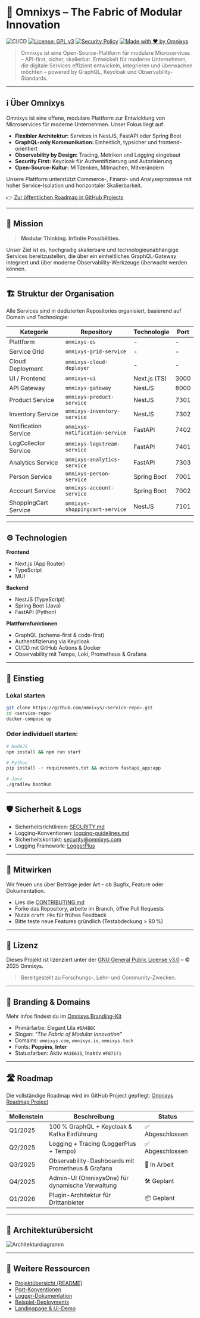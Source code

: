 # 🧩 Omnixys – The Fabric of Modular Innovation

![CI/CD](https://github.com/omnixys/omnixys-ui/actions/workflows/ci-cd.yml/badge.svg)
[![License: GPL v3](https://img.shields.io/badge/License-GPLv3-blue.svg)](./LICENSE.md)
[![Security Policy](https://img.shields.io/badge/security-policy-blue)](./SECURITY.md)
[![Made with ❤ by Omnixys](https://img.shields.io/badge/made%20with-%E2%9D%A4-ff69b4)](https://omnixys.com)

> Omnixys ist eine Open-Source-Plattform für modulare Microservices – API-first, sicher, skalierbar. Entwickelt für moderne Unternehmen, die digitale Services effizient entwickeln, integrieren und überwachen möchten – powered by GraphQL, Keycloak und Observability-Standards.

---

## ℹ️ Über Omnixys

Omnixys ist eine offene, modulare Plattform zur Entwicklung von Microservices für moderne Unternehmen. Unser Fokus liegt auf:

* **Flexibler Architektur:** Services in NestJS, FastAPI oder Spring Boot
* **GraphQL-only Kommunikation:** Einheitlich, typsicher und frontend-orientiert
* **Observability by Design:** Tracing, Metriken und Logging eingebaut
* **Security First:** Keycloak für Authentifizierung und Autorisierung
* **Open-Source-Kultur:** MITdenken, Mitmachen, Mitverändern

Unsere Plattform unterstützt Commerce-, Finanz- und Analyseprozesse mit hoher Service-Isolation und horizontaler Skalierbarkeit.

👉 [Zur öffentlichen Roadmap in GitHub Projects](https://github.com/orgs/omnixys/projects)

---

## 🧬 Mission

> **Modular Thinking. Infinite Possibilities.**

Unser Ziel ist es, hochgradig skalierbare und technologieunabhängige Services bereitzustellen, die über ein einheitliches GraphQL-Gateway integriert und über moderne Observability-Werkzeuge überwacht werden können.

---

## 🏗️ Struktur der Organisation

Alle Services sind in dedizierten Repositories organisiert, basierend auf Domain und Technologie:

| Kategorie            | Repository                     | Technologie  | Port |
| -------------------- | ------------------------------ | ------------ | ---- |
| Plattform            | `omnixys-os`                   | -            | -    |
| Service Grid         | `omnixys-grid-service`         | -            | -    |
| Cloud Deployment     | `omnixys-cloud-deployer`       | -            | -    |
| UI / Frontend        | `omnixys-ui`                   | Next.js (TS) | 3000 |
| API Gateway          | `omnixys-gateway`              | NestJS       | 8000 |
| Product Service      | `omnixys-product-service`      | NestJS       | 7301 |
| Inventory Service    | `omnixys-inventory-service`    | NestJS       | 7302 |
| Notification Service | `omnixys-notification-service` | FastAPI      | 7402 |
| LogCollector Service | `omnixys-logstream-service`    | FastAPI      | 7401 |
| Analytics Service    | `omnixys-analytics-service`    | FastAPI      | 7303 |
| Person Service       | `omnixys-person-service`       | Spring Boot  | 7001 |
| Account Service      | `omnixys-account-service`      | Spring Boot  | 7002 |
| ShoppingCart Service | `omnixys-shoppingcart-service` | NestJS       | 7101 |

---

## ⚙️ Technologien

**Frontend**

* Next.js (App Router)
* TypeScript
* MUI

**Backend**

* NestJS (TypeScript)
* Spring Boot (Java)
* FastAPI (Python)

**Plattformfunktionen**

* GraphQL (schema-first & code-first)
* Authentifizierung via Keycloak
* CI/CD mit GitHub Actions & Docker
* Observability mit Tempo, Loki, Prometheus & Grafana

---

## 🚀 Einstieg

### Lokal starten

```bash
git clone https://github.com/omnixys/<service-repo>.git
cd <service-repo>
docker-compose up
```

### Oder individuell starten:

```bash
# NodeJS
npm install && npm run start

# Python
pip install -r requirements.txt && uvicorn fastapi_app:app

# Java
./gradlew bootRun
```

---

## 🛡️ Sicherheit & Logs

* Sicherheitsrichtlinien: [SECURITY.md](./SECURITY.md)
* Logging-Konventionen: [logging-guidelines.md](./logging-guidelines.md)
* Sicherheitskontakt: [security@omnixys.com](mailto:security@omnixys.com)
* Logging Framework: [LoggerPlus](https://github.com/omnixys/omnixys-logger)

---

## 🤝 Mitwirken

Wir freuen uns über Beiträge jeder Art – ob Bugfix, Feature oder Dokumentation.

* Lies die [CONTRIBUTING.md](./CONTRIBUTING.md)
* Forke das Repository, arbeite im Branch, öffne Pull Requests
* Nutze `draft PRs` für frühes Feedback
* Bitte teste neue Features gründlich (Testabdeckung > 80 %)

---

## 📜 Lizenz

Dieses Projekt ist lizenziert unter der [GNU General Public License v3.0](./LICENSE.md) – © 2025 Omnixys.

> Bereitgestellt zu Forschungs-, Lehr- und Community-Zwecken.

---

## 🎨 Branding & Domains

Mehr Infos findest du im [Omnixys Branding-Kit](./OMNIXYS-BRANDING.md)

* Primärfarbe: Elegant Lila `#6A4BBC`
* Slogan: *"The Fabric of Modular Innovation"*
* Domains: `omnixys.com`, `omnixys.io`, `omnixys.tech`
* Fonts: **Poppins**, **Inter**
* Statusfarben: Aktiv `#A3E635`, Inaktiv `#F87171`

---

## 🛣️ Roadmap

Die vollständige Roadmap wird im GitHub Project gepflegt: [Omnixys Roadmap Project](https://github.com/orgs/omnixys/projects)

| Meilenstein | Beschreibung                                      | Status          |
| ----------- | ------------------------------------------------- | --------------- |
| Q1/2025     | 100 % GraphQL + Keycloak & Kafka Einführung       | ✅ Abgeschlossen |
| Q2/2025     | Logging + Tracing (LoggerPlus + Tempo)            | ✅ Abgeschlossen |
| Q3/2025     | Observability-Dashboards mit Prometheus & Grafana | 🔄 In Arbeit    |
| Q4/2025     | Admin-UI (OmnixysOne) für dynamische Verwaltung   | 🛠️ Geplant     |
| Q1/2026     | Plugin-Architektur für Drittanbieter              | 📦 Geplant      |

---

## 🧭 Architekturübersicht

![Architekturdiagramm](docs/omnixys_architecture.png)

---

## 🔗 Weitere Ressourcen

* [Projektübersicht (README)](./README.md)
* [Port-Konventionen](./port-konvention.md)
* [Logger-Dokumentation](./logging-guidelines.md)
* [Beispiel-Deployments](https://github.com/omnixys/omnixys-cloud-deployer)
* [Landingpage & UI-Demo](https://omnixys.com)
